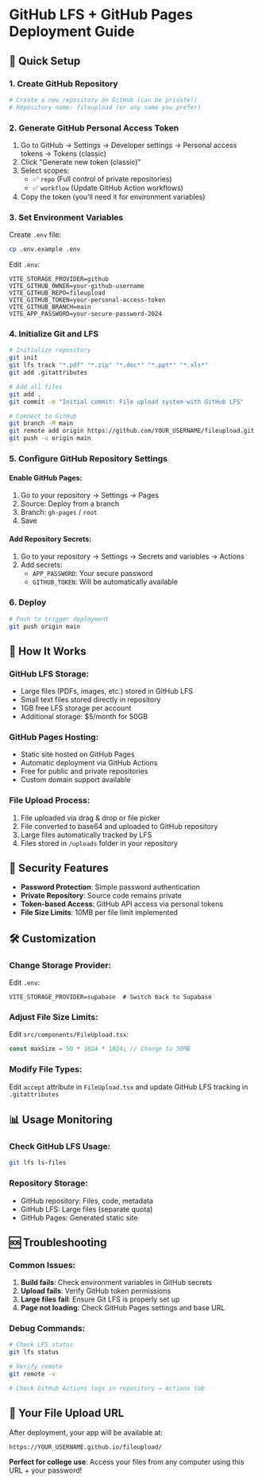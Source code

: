 # GitHub LFS + GitHub Pages Deployment Guide

## 🚀 Quick Setup

### 1. Create GitHub Repository
```bash
# Create a new repository on GitHub (can be private!)
# Repository name: fileupload (or any name you prefer)
```

### 2. Generate GitHub Personal Access Token
1. Go to GitHub → Settings → Developer settings → Personal access tokens → Tokens (classic)
2. Click "Generate new token (classic)"
3. Select scopes:
   - ✅ `repo` (Full control of private repositories)
   - ✅ `workflow` (Update GitHub Action workflows)
4. Copy the token (you'll need it for environment variables)

### 3. Set Environment Variables
Create `.env` file:
```bash
cp .env.example .env
```

Edit `.env`:
```env
VITE_STORAGE_PROVIDER=github
VITE_GITHUB_OWNER=your-github-username
VITE_GITHUB_REPO=fileupload
VITE_GITHUB_TOKEN=your-personal-access-token
VITE_GITHUB_BRANCH=main
VITE_APP_PASSWORD=your-secure-password-2024
```

### 4. Initialize Git and LFS
```bash
# Initialize repository
git init
git lfs track "*.pdf" "*.zip" "*.doc*" "*.ppt*" "*.xls*"
git add .gitattributes

# Add all files
git add .
git commit -m "Initial commit: File upload system with GitHub LFS"

# Connect to GitHub
git branch -M main
git remote add origin https://github.com/YOUR_USERNAME/fileupload.git
git push -u origin main
```

### 5. Configure GitHub Repository Settings

#### Enable GitHub Pages:
1. Go to your repository → Settings → Pages
2. Source: Deploy from a branch
3. Branch: `gh-pages` / `root`
4. Save

#### Add Repository Secrets:
1. Go to your repository → Settings → Secrets and variables → Actions
2. Add secrets:
   - `APP_PASSWORD`: Your secure password
   - `GITHUB_TOKEN`: Will be automatically available

### 6. Deploy
```bash
# Push to trigger deployment
git push origin main
```

## 📝 How It Works

### GitHub LFS Storage:
- Large files (PDFs, images, etc.) stored in GitHub LFS
- Small text files stored directly in repository
- 1GB free LFS storage per account
- Additional storage: $5/month for 50GB

### GitHub Pages Hosting:
- Static site hosted on GitHub Pages
- Automatic deployment via GitHub Actions
- Free for public and private repositories
- Custom domain support available

### File Upload Process:
1. File uploaded via drag & drop or file picker
2. File converted to base64 and uploaded to GitHub repository
3. Large files automatically tracked by LFS
4. Files stored in `/uploads` folder in your repository

## 🔐 Security Features

- **Password Protection**: Simple password authentication
- **Private Repository**: Source code remains private
- **Token-based Access**: GitHub API access via personal tokens
- **File Size Limits**: 10MB per file limit implemented

## 🛠️ Customization

### Change Storage Provider:
Edit `.env`:
```env
VITE_STORAGE_PROVIDER=supabase  # Switch back to Supabase
```

### Adjust File Size Limits:
Edit `src/components/FileUpload.tsx`:
```typescript
const maxSize = 50 * 1024 * 1024; // Change to 50MB
```

### Modify File Types:
Edit `accept` attribute in `FileUpload.tsx` and update GitHub LFS tracking in `.gitattributes`

## 📊 Usage Monitoring

### Check GitHub LFS Usage:
```bash
git lfs ls-files
```

### Repository Storage:
- GitHub repository: Files, code, metadata
- GitHub LFS: Large files (separate quota)
- GitHub Pages: Generated static site

## 🆘 Troubleshooting

### Common Issues:
1. **Build fails**: Check environment variables in GitHub secrets
2. **Upload fails**: Verify GitHub token permissions
3. **Large files fail**: Ensure Git LFS is properly set up
4. **Page not loading**: Check GitHub Pages settings and base URL

### Debug Commands:
```bash
# Check LFS status
git lfs status

# Verify remote
git remote -v

# Check GitHub Actions logs in repository → Actions tab
```

## 🎯 Your File Upload URL

After deployment, your app will be available at:
```
https://YOUR_USERNAME.github.io/fileupload/
```

**Perfect for college use**: Access your files from any computer using this URL + your password!